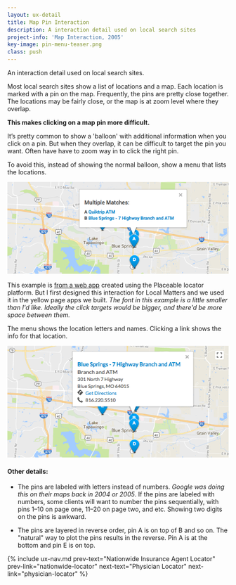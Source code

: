 ```yaml
---
layout: ux-detail
title: Map Pin Interaction 
description: A interaction detail used on local search sites
project-info: 'Map Interaction, 2005'
key-image: pin-menu-teaser.png
class: push
---
```


An interaction detail used on local search sites.

Most local search sites show a list of locations and a map. Each location is marked with a pin on the map. Frequently, the pins are pretty close together. The locations may be fairly close, or the map is at zoom level where they overlap.

**This makes clicking on a map pin more difficult.** 

It’s pretty common to show a 'balloon' with additional information when you click on a pin. But when they overlap, it can be difficult to target the pin you want. Often have have to zoom way in to click the right pin.

To avoid this, instead of showing the normal balloon, show a menu that lists the locations.

<div class="ux-img">
	<img src="/img/ux/pin-menu-crop.png">
</div>

This example is [from a web app][umb] created using the Placeable locator platform. But I first designed this interaction for Local Matters and we used it in the yellow page apps we built. *The font in this example is a little smaller than I'd like. Ideally the click targets would be bigger, and there'd be more space between them.*

The menu shows the location letters and names. Clicking a link shows the info for that location.

<div class="ux-img">
	<img src="/img/ux/pin-info-crop.png">
</div>

#### Other details: 

- The pins are labeled with letters instead of numbers. *Google was doing this on their maps back in 2004 or 2005*. If the pins are labeled with numbers, some clients will want to number the pins sequentially, with pins 1–10 on page one, 11–20 on page two, and etc. Showing two digits on the pins is awkward.

- The pins are layered in reverse order, pin A is on top of B and so on. The "natural" way to plot the pins results in the reverse. Pin A is at the bottom and pin E is on top.


{% include ux-nav.md 
	prev-text="Nationwide Insurance Agent Locator"
	prev-link="nationwide-locator"
	next-text="Physician Locator"
	next-link="physician-locator"
 %}

[umb]: https://locations.umb.com/kansas-city-ks

